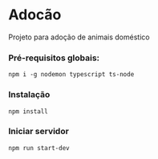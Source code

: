 # Adocão

Projeto para adoção de animais doméstico

### Pré-requisitos globais:

`npm i -g nodemon typescript ts-node`

### Instalação

`npm install`

### Iniciar servidor

`npm run start-dev`
